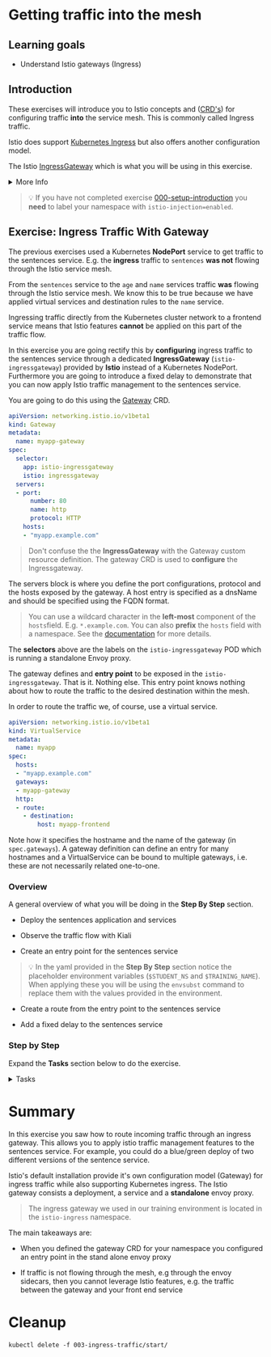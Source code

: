 [//]: # (Copyright, Eficode )
[//]: # (Origin: https://github.com/eficode-academy/istio-katas)
[//]: # (Tags: #sentences #kiali)

# Getting traffic into the mesh

## Learning goals

- Understand Istio gateways (Ingress)

## Introduction

These exercises will introduce you to Istio concepts 
and ([CRD's](https://kubernetes.io/docs/concepts/extend-kubernetes/api-extension/custom-resources/)) 
for configuring traffic **into** the service mesh. This is commonly called 
Ingress traffic. 

Istio does support 
[Kubernetes Ingress](https://istio.io/latest/docs/tasks/traffic-management/ingress/kubernetes-ingress/) 
but also offers another configuration model.

The Istio [IngressGateway](https://istio.io/latest/docs/tasks/traffic-management/ingress/ingress-control/) 
which is what you will be using in this exercise.

<details>
    <summary> More Info </summary>

An Istio gateway **describes** a load balancer operating at the **edge** 
of the mesh receiving incoming or outgoing **HTTP/TCP** connections. The 
specification describes the ports to be expose, type of protocol, 
configuration for the load balancer, etc.

An Istio **IngressGateway** in a Kubernetes cluster consists, at a minimum, 
of a Deployment and a Service. Istio ingress gateways are based on the Envoy 
and have a **standalone** Envoy proxy. 

Inspecting our course environment would show something like:

```console
NAME                                        TYPE                                   
istio-ingressgateway                        deployment  
istio-ingressgateway                        service
istio-ingressgateway-69c77d896c-5vvjg       pod
```

Inspecting the POD would show something like:

```console
NAME                                    CONTAINERS
istio-ingressgateway-69c77d896c-5vvjg   istio-proxy
```

This is the IngressGateway which we configure with a Gateway CRD.

</details>

> :bulb: If you have not completed exercise 
> [000-setup-introduction](000-setup-introduction.md) you **need** to label 
> your namespace with `istio-injection=enabled`.

## Exercise: Ingress Traffic With Gateway

The previous exercises used a Kubernetes **NodePort** service to get traffic 
to the sentences service. E.g. the **ingress** traffic to `sentences` **was 
not** flowing through the Istio service mesh. 

From the `sentences` service to the `age` and `name` services traffic **was** 
flowing through the Istio service mesh. We know this to be true because we 
have applied virtual services and destination rules to the `name` service.

Ingressing traffic directly from the Kubernetes cluster network to a frontend
service means that Istio features **cannot** be applied on this part of the 
traffic flow.

In this exercise you are going rectify this by **configuring** 
ingress traffic to the sentences service through a dedicated 
**IngressGateway** (`istio-ingressgateway`) provided by 
**Istio** instead of a Kubernetes NodePort. Furthermore you 
are going to introduce a fixed delay to demonstrate that you can 
now apply Istio traffic management to the sentences service.

You are going to do this using the 
[Gateway](https://istio.io/latest/docs/reference/config/networking/gateway/#Gateway) 
CRD.

```yaml
apiVersion: networking.istio.io/v1beta1
kind: Gateway
metadata:
  name: myapp-gateway
spec:
  selector:
    app: istio-ingressgateway
    istio: ingressgateway
  servers:
  - port:
      number: 80
      name: http
      protocol: HTTP
    hosts:
    - "myapp.example.com"
```
> Don't confuse the the **IngressGateway** with the Gateway custom resource 
> definition. The gateway CRD is used to **configure** the Ingressgateway.

The servers block is where you define the port configurations, protocol 
and the hosts exposed by the gateway. A host entry is specified as a dnsName 
and should be specified using the FQDN format. 

> You can use a wildcard character in the **left-most** component of the 
> `hosts`field. E.g. `*.example.com`. You can also **prefix** the `hosts` field 
> with a namespace. 
> See the [documentation](https://istio.io/latest/docs/reference/config/networking/gateway/#Server) 
> for more details.

The **selectors** above are the labels on the `istio-ingressgateway` POD which 
is running a standalone Envoy proxy.

The gateway defines and **entry point** to be exposed in the 
`istio-ingressgateway`. That is it. Nothing else. This entry point knows 
nothing about how to route the traffic to the desired destination within the 
mesh. 

In order to route the traffic we, of course, use a virtual service. 

```yaml
apiVersion: networking.istio.io/v1beta1
kind: VirtualService
metadata:
  name: myapp
spec:
  hosts:
  - "myapp.example.com"
  gateways:
  - myapp-gateway
  http:
  - route:
    - destination:
        host: myapp-frontend
```

Note how it specifies the hostname and the name of the gateway 
(in `spec.gateways`). A gateway definition can define an entry for many 
hostnames and a VirtualService can be bound to multiple gateways, i.e. these 
are not necessarily related one-to-one.

### Overview

A general overview of what you will be doing in the **Step By Step** section.

- Deploy the sentences application and services

- Observe the traffic flow with Kiali

- Create an entry point for the sentences service

> :bulb: In the yaml provided in the **Step By Step** section notice the 
> placeholder environment variables (`$STUDENT_NS` and `$TRAINING_NAME`). 
> When applying these you will be using the `envsubst` command to replace them 
> with the values provided in the environment. 

- Create a route from the entry point to the sentences service

- Add a fixed delay to the sentences service

### Step by Step

Expand the **Tasks** section below to do the exercise.

<details>
    <summary> Tasks </summary>

#### Task: Deploy the sentences-v1 service with name and age services

___

Deploy the sentences application services.

```console
kubectl apply -f 003-ingress-traffic/start/
```

#### Task: Create an entry point for the sentences service

___


Create a file called `sentences-ingress-gw.yaml` in 
`003-ingress-traffic/start` directory.

It should look like the below yaml.

```yaml
apiVersion: networking.istio.io/v1beta1
kind: Gateway
metadata:
  name: sentences
spec:
  selector:
    app: istio-ingressgateway
    istio: ingressgateway
  servers:
  - port:
      number: 80
      name: http
      protocol: HTTP
    hosts:
    - "$STUDENT_NS.sentences.$TRAINING_NAME.eficode.academy"
```

Substitute the environment variable(s) and apply the output with kubectl.

```console
envsubst < 003-ingress-traffic/start/sentences-ingress-gw.yaml | kubectl apply -f -
```

#### Task: Create a route from the gateway to the sentences service

___


Create a file called `sentences-ingress-vs.yaml` in 
`003-ingress-traffic/start` directory.

It should look like the below yaml.

```yaml
apiVersion: networking.istio.io/v1beta1
kind: VirtualService
metadata:
  name: sentences
spec:
  hosts:
  - "$STUDENT_NS.sentences.$TRAINING_NAME.eficode.academy"
  gateways:
  - sentences
  http:
  - route:
    - destination:
        host: sentences
```

The VirtualService routes all traffic for the given hostname
to the `sentences` service (the two last lines specifying the Kubernetes
`sentences` service as destination).

Substitute the environment variable(s) and apply the output with kubectl.

```console
envsubst < 003-ingress-traffic/start/sentences-ingress-vs.yaml | kubectl apply -f -
```

> :bulb: If want or need to do an environment substitution on multiple files 
> you can use a for loop to do so.
> `for file in 003-ingress-traffic/start/*.yaml; do envsubst < $file | kubectl apply -f -; done`

#### Task: Run the loop query script with the `hosts` entry

___


The sentence service we deployed in the first step has a type of `ClusterIP` 
now. In order to reach it we will need to go through the `istio-ingressgateway`. 

Run the `loop-query.sh` script with the option `-g` and pass it the `hosts` entry.

```console
./scripts/loop-query.sh -g $STUDENT_NS.sentences.$TRAINING_NAME.eficode.academy
```

#### Task: Observe the traffic flow with Kiali

___


Go to Graph menu item and select the **Versioned app graph** from the drop 
down menu.

Now we can see that the traffic to the `sentences` service is no longer 
**unknown** to the service mesh. 

![Ingress Gateway](images/kiali-ingress-gw.png)

#### Task: Add a fixed delay to the sentences service

___


To demonstrate that we can now apply Istio traffic management to the 
sentences service. Add a fixed delay of 5 seconds to the 
`sentences-ingress-vs.yaml` file you created.

```yaml
apiVersion: networking.istio.io/v1beta1
kind: VirtualService
metadata:
  name: sentences
spec:
  hosts:
  - "$STUDENT_NS.sentences.$TRAINING_NAME.eficode.academy"
  gateways:
  - sentences
  http:
  - fault:
      delay:
        fixedDelay: 5s
        percentage:
          value: 100
    route:
    - destination:
        host: sentences
```

Substitute the environment variable(s) and apply the output with kubectl.

```console
envsubst < 003-ingress-traffic/start/sentences-ingress-vs.yaml | kubectl apply -f -
```

You should see that the response in the terminal are now taking 
approximately five seconds each.

#### Task: Observe the traffic flow with Kiali

___


Go to **Workloads** menu item, select `sentences-v1` workload and the 
**Inbound Metrics** tab, **Reported from** in the **Source** drop down 
menu and select checkboxes as shown in the below image. 

![Sentences delay](images/kiali-sentences-fixed-delay.png)

It may take a little bit before the graph updates but, eventually, you 
should see that the request duration is trending towards fve seconds.

</details>

# Summary

In this exercise you saw how to route incoming traffic through an ingress gateway. 
This allows you to apply istio traffic management features to the sentences 
service. For example, you could do a blue/green deploy of two different versions 
of the sentence service.

Istio's default installation provide it's own configuration model (Gateway) 
for ingress traffic while also supporting Kubernetes ingress. The Istio  
gateway consists a deployment, a service and a **standalone** envoy proxy.

> The ingress gateway we used in our training environment is located in the 
> `istio-ingress` namespace.

The main takeaways are:

* When you defined the gateway CRD for your namespace you configured an entry 
point in the stand alone envoy proxy

* If traffic is not flowing through the mesh, e.g through the envoy sidecars, 
then you cannot leverage Istio features, e.g. the traffic between the gateway 
and your front end service

# Cleanup

```console
kubectl delete -f 003-ingress-traffic/start/
```
